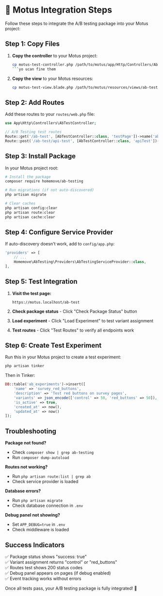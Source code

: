 # 🚀 Motus Integration Steps

Follow these steps to integrate the A/B testing package into your Motus project:

## Step 1: Copy Files

1. **Copy the controller** to your Motus project:
   ```bash
   cp motus-test-controller.php /path/to/motus/app/Http/Controllers/AbTestController.php
   ```yo ucan fine them 

2. **Copy the view** to your Motus resources:
   ```bash
   cp motus-test-view.blade.php /path/to/motus/resources/views/ab-test-page.blade.php
   ```

## Step 2: Add Routes

Add these routes to your `routes/web.php` file:

```php
use App\Http\Controllers\AbTestController;

// A/B Testing test routes
Route::get('/ab-test', [AbTestController::class, 'testPage'])->name('ab-test.page');
Route::post('/ab-test/api-test', [AbTestController::class, 'apiTest'])->name('ab-test.api');
```

## Step 3: Install Package

In your Motus project root:

```bash
# Install the package
composer require homemove/ab-testing

# Run migrations (if not auto-discovered)
php artisan migrate

# Clear caches
php artisan config:clear
php artisan route:clear
php artisan cache:clear
```

## Step 4: Configure Service Provider

If auto-discovery doesn't work, add to `config/app.php`:

```php
'providers' => [
    // ...
    Homemove\AbTesting\Providers\AbTestingServiceProvider::class,
],
```

## Step 5: Test Integration

1. **Visit the test page:**
   ```
   https://motus.localhost/ab-test
   ```

2. **Check package status** - Click "Check Package Status" button

3. **Load experiment** - Click "Load Experiment" to test variant assignment

4. **Test routes** - Click "Test Routes" to verify all endpoints work

## Step 6: Create Test Experiment

Run this in your Motus project to create a test experiment:

```bash
php artisan tinker
```

Then in Tinker:
```php
DB::table('ab_experiments')->insert([
    'name' => 'survey_red_buttons',
    'description' => 'Test red buttons on survey pages',
    'variants' => json_encode(['control' => 50, 'red_buttons' => 50]),
    'is_active' => true,
    'created_at' => now(),
    'updated_at' => now()
]);
```

## Troubleshooting

**Package not found?**
- Check `composer show | grep ab-testing`
- Run `composer dump-autoload`

**Routes not working?**
- Run `php artisan route:list | grep ab`
- Check service provider is loaded

**Database errors?**
- Run `php artisan migrate`
- Check database connection in `.env`

**Debug panel not showing?**
- Set `APP_DEBUG=true` in `.env`
- Check middleware is loaded

## Success Indicators

✅ Package status shows "success: true"  
✅ Variant assignment returns "control" or "red_buttons"  
✅ Routes test shows 200 status codes  
✅ Debug panel appears on pages (if debug enabled)  
✅ Event tracking works without errors

Once all tests pass, your A/B testing package is fully integrated! 🎉